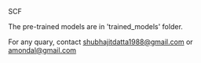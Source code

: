 SCF

The pre-trained models are in 'trained_models' folder.

For any quary, contact shubhajitdatta1988@gmail.com or amondal@gmail.com
